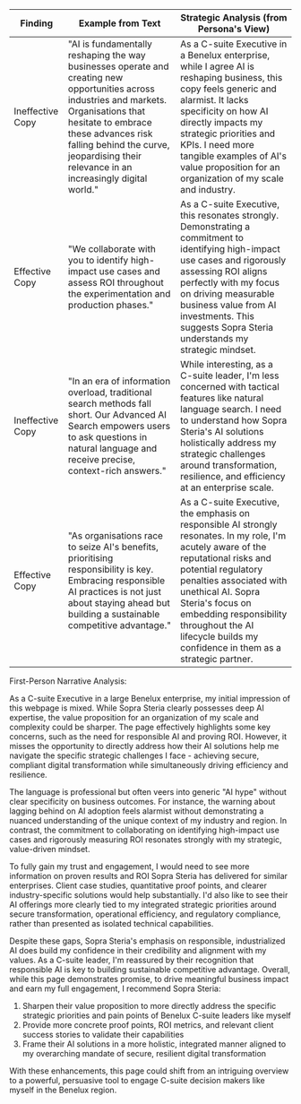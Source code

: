 | Finding         | Example from Text | Strategic Analysis (from Persona's View) |
|-----------------|-------------------|------------------------------------------|
| Ineffective Copy | "AI is fundamentally reshaping the way businesses operate and creating new opportunities across industries and markets. Organisations that hesitate to embrace these advances risk falling behind the curve, jeopardising their relevance in an increasingly digital world."      | As a C-suite Executive in a Benelux enterprise, while I agree AI is reshaping business, this copy feels generic and alarmist. It lacks specificity on how AI directly impacts my strategic priorities and KPIs. I need more tangible examples of AI's value proposition for an organization of my scale and industry.   |
| Effective Copy   | "We collaborate with you to identify high-impact use cases and assess ROI throughout the experimentation and production phases."      | As a C-suite Executive, this resonates strongly. Demonstrating a commitment to identifying high-impact use cases and rigorously assessing ROI aligns perfectly with my focus on driving measurable business value from AI investments. This suggests Sopra Steria understands my strategic mindset.       |
| Ineffective Copy | "In an era of information overload, traditional search methods fall short. Our Advanced AI Search empowers users to ask questions in natural language and receive precise, context-rich answers." | While interesting, as a C-suite leader, I'm less concerned with tactical features like natural language search. I need to understand how Sopra Steria's AI solutions holistically address my strategic challenges around transformation, resilience, and efficiency at an enterprise scale. |
| Effective Copy | "As organisations race to seize AI's benefits, prioritising responsibility is key. Embracing responsible AI practices is not just about staying ahead but building a sustainable competitive advantage." | As a C-suite Executive, the emphasis on responsible AI strongly resonates. In my role, I'm acutely aware of the reputational risks and potential regulatory penalties associated with unethical AI. Sopra Steria's focus on embedding responsibility throughout the AI lifecycle builds my confidence in them as a strategic partner. |

First-Person Narrative Analysis:

As a C-suite Executive in a large Benelux enterprise, my initial impression of this webpage is mixed. While Sopra Steria clearly possesses deep AI expertise, the value proposition for an organization of my scale and complexity could be sharper. The page effectively highlights some key concerns, such as the need for responsible AI and proving ROI. However, it misses the opportunity to directly address how their AI solutions help me navigate the specific strategic challenges I face - achieving secure, compliant digital transformation while simultaneously driving efficiency and resilience.

The language is professional but often veers into generic "AI hype" without clear specificity on business outcomes. For instance, the warning about lagging behind on AI adoption feels alarmist without demonstrating a nuanced understanding of the unique context of my industry and region. In contrast, the commitment to collaborating on identifying high-impact use cases and rigorously measuring ROI resonates strongly with my strategic, value-driven mindset.

To fully gain my trust and engagement, I would need to see more information on proven results and ROI Sopra Steria has delivered for similar enterprises. Client case studies, quantitative proof points, and clearer industry-specific solutions would help substantially. I'd also like to see their AI offerings more clearly tied to my integrated strategic priorities around secure transformation, operational efficiency, and regulatory compliance, rather than presented as isolated technical capabilities.

Despite these gaps, Sopra Steria's emphasis on responsible, industrialized AI does build my confidence in their credibility and alignment with my values. As a C-suite leader, I'm reassured by their recognition that responsible AI is key to building sustainable competitive advantage. Overall, while this page demonstrates promise, to drive meaningful business impact and earn my full engagement, I recommend Sopra Steria:

1) Sharpen their value proposition to more directly address the specific strategic priorities and pain points of Benelux C-suite leaders like myself 
2) Provide more concrete proof points, ROI metrics, and relevant client success stories to validate their capabilities
3) Frame their AI solutions in a more holistic, integrated manner aligned to my overarching mandate of secure, resilient digital transformation

With these enhancements, this page could shift from an intriguing overview to a powerful, persuasive tool to engage C-suite decision makers like myself in the Benelux region.